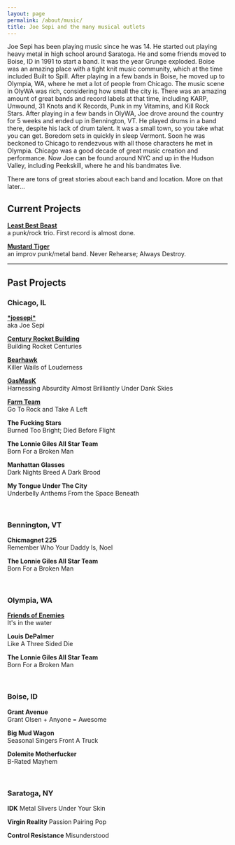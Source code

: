 ```yaml
---
layout: page
permalink: /about/music/
title: Joe Sepi and the many musical outlets
---
```


Joe Sepi has been playing music since he was 14. He started out playing heavy metal in high school around Saratoga. He and some friends moved to Boise, ID in 1991 to start a band. It was the year Grunge exploded. Boise was an amazing place with a tight knit music community, which at the time included Built to Spill. After playing in a few bands in Boise, he moved up to Olympia, WA, where he met a lot of people from Chicago. The music scene in OlyWA was rich, considering how small the city is. There was an amazing amount of great bands and record labels at that time, including KARP, Unwound, 31 Knots and K Records, Punk in my Vitamins, and Kill Rock Stars. After playing in a few bands in OlyWA, Joe drove around the country for 5 weeks and ended up in Bennington, VT. He played drums in a band there, despite his lack of drum talent. It was a small town, so you take what you can get. Boredom sets in quickly in sleep Vermont. Soon he was beckoned to Chicago to rendezvous with all those characters he met in Olympia. Chicago was a good decade of great music creation and performance. Now Joe can be found around NYC and up in the Hudson Valley, including Peekskill, where he and his bandmates live.

There are tons of great stories about each band and location. More on that later...

## Current Projects

**[Least Best Beast](http://leastbestbeast.com)**<br>
a punk/rock trio. First record is almost done.

**[Mustard Tiger](http://mustardtiger.rocks)**<br>
an improv punk/metal band. Never Rehearse; Always Destroy.

---

## Past Projects

### Chicago, IL

**[&#42;joesepi&#42;](/about/music/joesepi)**<br>
aka Joe Sepi

**[Century Rocket Building](/about/music/crb)**<br>
Building Rocket Centuries

**[Bearhawk](/about/music/bearhawk)**<br>
Killer Wails of Louderness

**[GasMasK](/about/music/gasmask)**<br>
Harnessing Absurdity Almost Brilliantly Under Dank Skies

**[Farm Team](/about/music/farm-team)**<br>
Go To Rock and Take A Left

**The Fucking Stars**<br>
Burned Too Bright; Died Before Flight

**The Lonnie Giles All Star Team**<br>
Born For a Broken Man

**Manhattan Glasses**<br>
Dark Nights Breed A Dark Brood

**My Tongue Under The City**<br>
Underbelly Anthems From the Space Beneath

<br>

### Bennington, VT

**Chicmagnet 225**<br>
Remember Who Your Daddy Is, Noel

**The Lonnie Giles All Star Team**<br>
Born For a Broken Man

<br>

### Olympia, WA

**[Friends of Enemies](/about/music/foe)**<br>
It's in the water

**Louis DePalmer**<br>
Like A Three Sided Die

**The Lonnie Giles All Star Team**<br>
Born For a Broken Man

<br>

### Boise, ID

**Grant Avenue**<br>
Grant Olsen + Anyone = Awesome

**Big Mud Wagon**<br>
Seasonal Singers Front A Truck

**Dolemite Motherfucker**<br>
B-Rated Mayhem

<br>

### Saratoga, NY

**IDK**
Metal Slivers Under Your Skin

**Virgin Reality**
Passion Pairing Pop

**Control Resistance**
Misunderstood

